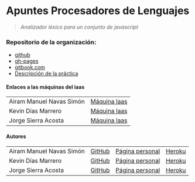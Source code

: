 # **Apuntes Procesadores de Lenguajes**
> *Analizador léxico para un conjunto de javascript*

### Repositorio de la organización:
- [github](https://github.com/ULL-ESIT-PL-1617/analizador-lexico-para-un-subconjunto-de-javascript-airam-jorge-kevin)
- [gh-pages](https://ull-esit-pl-1617.github.io/analizador-lexico-para-un-subconjunto-de-javascript-airam-jorge-kevin/)
- [gitbook.com](https://airamnavas.gitbooks.io/apuntes-y-expresiones-regulares/content/)
- [Descripción de la práctica](https://casianorodriguezleon.gitbooks.io/ull-esit-1617/content/practicas/practicaanalisislexicotdop.html)

#### Enlaces a las máquinas del iaas
<table>
<tr>
<td> Airam Manuel Navas Simón </td>
<td> <a href="http://10.6.128.148:8084/">Máquina Iaas</a> </td>
</tr>
<tr>
<td> Kevin Días Marrero </td>
<td> <a href="http://10.6.128.44:8083/">Máquina Iaas</a> </td>
</tr>
<tr>
<td> Jorge Sierra Acosta </td>
<td> <a href="http://10.6.128.185:8083/">Máquina Iaas</a> </td>
</tr>
</table>

#### Autores

<table>
<tr>
<td> Airam Manuel Navas Simón </td>
<td> <a href="https://github.com/AiramNavas">GitHub</a> </td>
<td> <a href="https://airamnavas.github.io/">Página personal</a> </td>
<td> <a href="https://analizadorairamnavas.herokuapp.com/">Heroku</a> </td>
</tr>
<tr>
<td> Kevin Días Marrero </td>
<td> <a href="https://github.com/alu0100880625">GitHub</a> </td>
<td> <a href="https://alu0100880625.github.io/">Página personal</a></td>
<td> <a href="https://analizador-lexic-alu0100880625.herokuapp.com/">Heroku</a></td>
</tr>
<tr>
<td> Jorge Sierra Acosta </td>
<td> <a href="https://github.com/Ediolot">GitHub</a> </td>
<td> <a href="https://ediolot.github.io/">Página personal</a> </td>
<td> <a href="https://regex-alu0100896282.herokuapp.com/">Heroku</a> </td>
</tr>
</table>